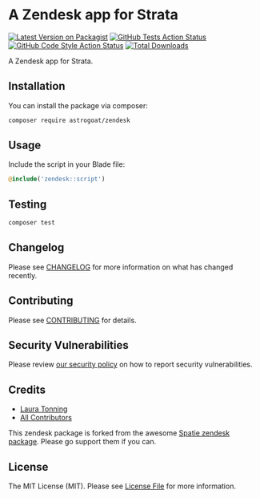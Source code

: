# A Zendesk app for Strata

[![Latest Version on Packagist](https://img.shields.io/packagist/v/astrogoat/zendesk.svg?style=flat-square)](https://packagist.org/packages/astrogoat/zendesk)
[![GitHub Tests Action Status](https://img.shields.io/github/workflow/status/astrogoat/zendesk/run-tests?label=tests)](https://github.com/astrogoat/zendesk/actions?query=workflow%3Arun-tests+branch%3Amain)
[![GitHub Code Style Action Status](https://img.shields.io/github/workflow/status/astrogoat/zendesk/Check%20&%20fix%20styling?label=code%20style)](https://github.com/astrogoat/zendesk/actions?query=workflow%3A"Check+%26+fix+styling"+branch%3Amain)
[![Total Downloads](https://img.shields.io/packagist/dt/astrogoat/zendesk.svg?style=flat-square)](https://packagist.org/packages/astrogoat/zendesk)

A Zendesk app for Strata.

## Installation

You can install the package via composer:

```bash
composer require astrogoat/zendesk
```

## Usage
Include the script in your Blade file:
```php
@include('zendesk::script')
```

## Testing

```bash
composer test
```

## Changelog

Please see [CHANGELOG](CHANGELOG.md) for more information on what has changed recently.

## Contributing

Please see [CONTRIBUTING](.github/CONTRIBUTING.md) for details.

## Security Vulnerabilities

Please review [our security policy](../../security/policy) on how to report security vulnerabilities.

## Credits

- [Laura Tonning](https://github.com/astrogoat)
- [All Contributors](../../contributors)

This zendesk package is forked from the awesome [Spatie zendesk package](https://github.com/spatie/package-zendesk-laravel#support-us). Please go support them if you can.




## License

The MIT License (MIT). Please see [License File](LICENSE.md) for more information.
